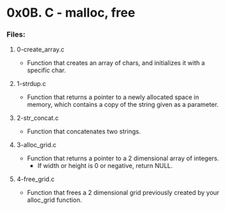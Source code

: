 # 0x0B. C - malloc, free

### Files:

1. 0-create_array.c
   - Function that creates an array of chars, and initializes it with a specific char.

2. 1-strdup.c
   - Function that returns a pointer to a newly allocated space in memory, which contains a copy of the string given as a parameter.

3. 2-str_concat.c
   - Function that concatenates two strings.

4. 3-alloc_grid.c
   - Function that returns a pointer to a 2 dimensional array of integers.
     - If width or height is 0 or negative, return NULL.

5. 4-free_grid.c
   - Function that frees a 2 dimensional grid previously created by your alloc_grid function.


